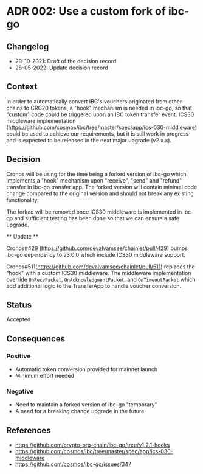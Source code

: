 # ADR 002: Use a custom fork of ibc-go

## Changelog
* 29-10-2021: Draft of the decision record
* 26-05-2022: Update decision record

## Context

In order to automatically convert IBC's vouchers originated from other chains to CRC20 tokens, a "hook" mechanism is needed in ibc-go, so that "custom" code could be triggered upon an IBC token transfer event. ICS30 middleware implementation (https://github.com/cosmos/ibc/tree/master/spec/app/ics-030-middleware) could be used to achieve our requirements, but it is still work in progress and is expected to be released in the next major upgrade (v2.x.x). 

## Decision

Cronos will be using for the time being a forked version of ibc-go which implements a "hook" mechanism upon "receive", "send" and "refund" transfer in ibc-go transfer app.
The forked version will contain minimal code change compared to the original version and should not break any existing functionality.

The forked will be removed once ICS30 middleware is implemented in ibc-go and sufficient testing has been done so that we can ensure a safe upgrade.

** Update **

Cronos#429 (https://github.com/devalvamsee/chainlet/pull/429) bumps ibc-go dependency to v3.0.0 which include ICS30 middleware support.

Cronos#511(https://github.com/devalvamsee/chainlet/pull/511) replaces the "hook" with a custom ICS30 middleware.
The middleware implementation override `OnRecvPacket`, `OnAcknowledgmentPacket`, and `OnTimeoutPacket` which add additional logic 
to the TransferApp to handle voucher conversion.


## Status

Accepted

## Consequences

### Positive
* Automatic token conversion provided for mainnet launch
* Minimum effort needed

### Negative
* Need to maintain a forked version of ibc-go "temporary"
* A need for a breaking change upgrade in the future

## References

* https://github.com/crypto-org-chain/ibc-go/tree/v1.2.1-hooks
* https://github.com/cosmos/ibc/tree/master/spec/app/ics-030-middleware
* https://github.com/cosmos/ibc-go/issues/347
  
